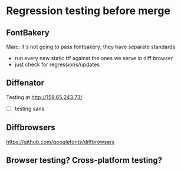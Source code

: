 # Regression testing before merge

## FontBakery

Marc: it's not going to pass fontbakery; they have separate standards
- run every new static ttf against the ones we serve in diff browser
- just check for regressions/updates


## Diffenator

Testing at http://159.65.243.73/

- [ ] testing sans

## Diffbrowsers

https://github.com/googlefonts/diffbrowsers

## Browser testing? Cross-platform testing?